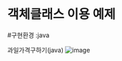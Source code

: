 # 객체클래스 이용 예제

#구현환경
     :java
     
과일가격구하기(java)
![image](https://user-images.githubusercontent.com/122009572/210736283-9264ab4f-977e-4a54-9819-86ba485d9e7a.png)
